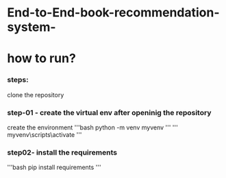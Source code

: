 # End-to-End-book-recommendation-system-

# how to run?
### steps:

clone the repository 

### step-01 - create the virtual env after openinig the repository

create the environment
'''bash
python -m venv myvenv
'''
'''
myvenv\scripts\activate
'''

### step02- install the requirements
'''bash
pip install requirements
'''
